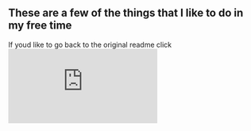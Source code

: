 ## These are a few of the things that I like to do in my free time


















If youd like to go back to the original readme click ![here](https://github.com/aVisoko/MarkdownChallenge/blob/master/README.md)
